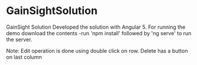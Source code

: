 # GainSightSolution
GainSight Solution
Developed the solution with Angular 5. 
For running the demo download the contents
-run 'npm install' followed by 'ng serve' to run the server.

Note:
Edit operation is done using double click on row.
Delete has a button on last column


